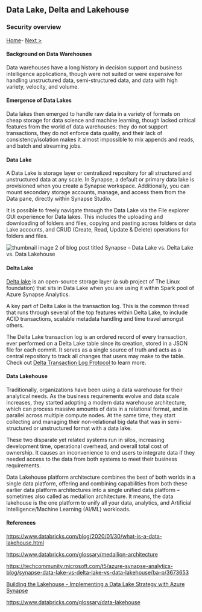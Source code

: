 ## Data Lake, Delta and Lakehouse

### Security overview

[Home](https://github.com/LiliamLeme/FTALive-Sessions_Synapse_SQL/blob/main/content/data/ModernDatawarehouse-Security/Agenda.md)- [Next >](https://github.com/LiliamLeme/FTALive-Sessions_Synapse_SQL/blob/main/cont)



#### Background on Data Warehouses

Data warehouses have a long history in decision support and business intelligence applications, though were not suited or were expensive for handling unstructured data, semi-structured data, and data with high variety, velocity, and volume.

#### Emergence of Data Lakes

Data lakes then emerged to handle raw data in a variety of formats on cheap storage for data science and machine learning, though lacked critical features from the world of data warehouses: they do not support transactions, they do not enforce data quality, and their lack of consistency/isolation makes it almost impossible to mix appends and reads, and batch and streaming jobs.

#### Data Lake

A Data Lake is storage layer or centralized repository for all structured and unstructured data at any scale. In Synapse, a default or primary data lake is provisioned when you create a Synapse workspace. Additionally, you can mount secondary storage accounts, manage, and access them from the Data pane, directly within Synapse Studio.

 

It is possible to freely navigate through the Data Lake via the File explorer GUI experience for Data lakes. This includes the uploading and downloading of folders and files, copying and pasting across folders or data Lake accounts, and CRUD (Create, Read, Update & Delete) operations for folders and files.

 

![thumbnail image 2 of blog post titled  	 	 	  	 	 	 				 		 			 				 						 							Synapse – Data Lake vs. Delta Lake vs. Data Lakehouse 							 						 					 			 		 	 			 	 	 	 	 	 ](https://techcommunity.microsoft.com/t5/image/serverpage/image-id/418219i980C5735E9C4E503/image-size/large?v=v2&px=999)

  

#### Delta Lake

[Delta lake](https://docs.delta.io/latest/index.html) is an open-source storage layer (a sub project of The Linux foundation) that sits in Data Lake when you are using it within Spark pool of Azure Synapse Analytics.

 

A key part of Delta Lake is the transaction log. This is the common thread that runs through several of the top features within Delta Lake, to include ACID transactions, scalable metadata handling and time travel amongst others.

 

The Delta Lake transaction log is an ordered record of every transaction, ever performed on a Delta Lake table since its creation, stored in a JSON file for each commit. It serves as a single source of truth and acts as a central repository to track all changes that users may make to the table. Check out [Delta Transaction Log Protocol ](https://github.com/delta-io/delta/blob/master/PROTOCOL.md)to learn more.

 

#### Data Lakehouse

Traditionally, organizations have been using a data warehouse for their analytical needs. As the business requirements evolve and data scale increases, they started adopting a modern data warehouse architecture, which can process massive amounts of data in a relational format, and in parallel across multiple compute nodes. At the same time, they start collecting and managing their non-relational big data that was in semi-structured or unstructured format with a data lake.

 

These two disparate yet related systems run in silos, increasing development time, operational overhead, and overall total cost of ownership. It causes an inconvenience to end users to integrate data if they needed access to the data from both systems to meet their business requirements.

 


Data Lakehouse platform architecture combines the best of both worlds in a single data platform, offering and combining capabilities from both these earlier data platform architectures into a single unified data platform – sometimes also called as medallion architecture. It means, the data lakehouse is the one platform to unify all your data, analytics, and Artificial Intelligence/Machine Learning (AI/ML) workloads.

 

 

#### References

https://www.databricks.com/blog/2020/01/30/what-is-a-data-lakehouse.html 



https://www.databricks.com/glossary/medallion-architecture 



https://techcommunity.microsoft.com/t5/azure-synapse-analytics-blog/synapse-data-lake-vs-delta-lake-vs-data-lakehouse/ba-p/3673653



[Building the Lakehouse - Implementing a Data Lake Strategy with Azure Synapse](https://techcommunity.microsoft.com/t5/azure-synapse-analytics-blog/building-the-lakehouse-implementing-a-data-lake-strategy-with/ba-p/3612291)



https://www.databricks.com/glossary/data-lakehouse

